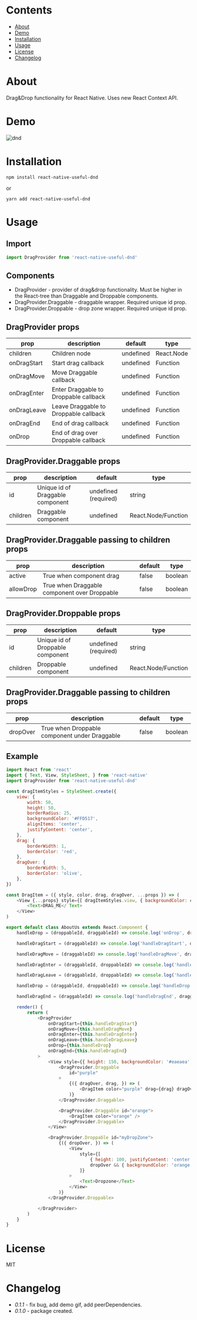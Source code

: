 # Contents
* [About](#about)
* [Demo](#demo)
* [Installation](#installation)
* [Usage](#usage)
* [License](#license)
* [Changelog](#changelog)

# About
Drag&Drop functionality for React Native. Uses new React Context API. 

# Demo

![dnd](/demo/dnd.gif "D&D")

# Installation

```
npm install react-native-useful-dnd
```
or 
```
yarn add react-native-useful-dnd
```

# Usage

## Import
```javascript
import DragProvider from 'react-native-useful-dnd'
```

## Components
- DragProvider - provider of drag&drop functionality. Must be higher in the React-tree than Draggable and Droppable components.
- DragProvider.Draggable - draggable wrapper. Required unique id prop.
- DragProvider.Droppable - drop zone wrapper. Required unique id prop.

## DragProvider props
| prop            | description                             | default                 | type       |
|-----------------|-----------------------------------------|-------------------------|------------|
| children        | Children node                           | undefined               | React.Node |
| onDragStart     | Start drag callback                     | undefined               | Function   |
| onDragMove      | Move Draggable callback                 | undefined               | Function   |
| onDragEnter     | Enter Draggable to Droppable callback   | undefined               | Function   |
| onDragLeave     | Leave Draggable to Droppable callback   | undefined               | Function   |
| onDragEnd       | End of drag callback                    | undefined               | Function   |
| onDrop          | End of drag over Droppable callback     | undefined               | Function   |

## DragProvider.Draggable props
| prop            | description                             | default                 | type                  |
|-----------------|-----------------------------------------|-------------------------|-----------------------|
| id              | Unique id of Draggable component        | undefined (required)    | string                |
| children        | Draggable component                     | undefined               | React.Node/Function   |

## DragProvider.Draggable passing to children props
| prop            | description                                   | default             | type                  |
|-----------------|-----------------------------------------------|---------------------|-----------------------|
| active          | True when component drag                      | false               | boolean               |
| allowDrop       | True when Draggable component over Droppable  | false               | boolean               |

## DragProvider.Droppable props
| prop            | description                             | default                 | type                  |
|-----------------|-----------------------------------------|-------------------------|-----------------------|
| id              | Unique id of Droppable component        | undefined (required)    | string                |
| children        | Droppable component                     | undefined               | React.Node/Function   |

## DragProvider.Draggable passing to children props
| prop            | description                                   | default             | type                  |
|-----------------|-----------------------------------------------|---------------------|-----------------------|
| dropOver        | True when Droppable component under Draggable | false               | boolean               |

## Example

```javascript
import React from 'react'
import { Text, View, StyleSheet, } from 'react-native'
import DragProvider from 'react-native-useful-dnd'

const dragItemStyles = StyleSheet.create({
	view: {
		width: 50,
		height: 50,
		borderRadius: 25,
		backgroundColor: '#FFD517',
		alignItems: 'center',
		justifyContent: 'center',
	},
	drag: {
		borderWidth: 1,
		borderColor: 'red',
	},
	dragOver: {
		borderWidth: 5,
		borderColor: 'olive',
	},
})

const DragItem = ({ style, color, drag, dragOver, ...props }) => (
	<View {...props} style={[ dragItemStyles.view, { backgroundColor: color, }, drag && dragItemStyles.drag, dragOver && dragItemStyles.dragOver, style ]}>
		<Text>DRAG_ME</ Text>
	</View>
)

export default class AboutUs extends React.Component {
	handleDrop = (droppableId, draggableId) => console.log('onDrop', droppableId, draggableId)

	handleDragStart = (draggableId) => console.log('handleDragStart', draggableId)

	handleDragMove = (draggableId) => console.log('handleDragMove', draggableId)

	handleDragEnter = (draggableId, droppableId) => console.log('handleDragEnter', draggableId, droppableId)

	handleDragLeave = (draggableId, droppableId) => console.log('handleDragLeave', draggableId, droppableId)

	handleDrop = (draggableId, droppableId) => console.log('handleDrop', draggableId, droppableId)

	handleDragEnd = (draggableId) => console.log('handleDragEnd', draggableId)

	render() {
		return (
			<DragProvider
				onDragStart={this.handleDragStart}
				onDragMove={this.handleDragMove}
				onDragEnter={this.handleDragEnter}
				onDragLeave={this.handleDragLeave}
				onDrop={this.handleDrop}
				onDragEnd={this.handleDragEnd}
			>
				<View style={{ height: 150, backgroundColor: '#eaeaea', }}>
					<DragProvider.Draggable
						id="purple"
					>
						{({ dragOver, drag, }) => (
							<DragItem color="purple" drag={drag} dragOver={dragOver} />
						)}
					</DragProvider.Draggable>

					<DragProvider.Draggable id="orange">
						<DragItem color="orange" />
					</DragProvider.Draggable>
				</View>

				<DragProvider.Droppable id="myDropZone">
					{({ dropOver, }) => (
						<View
							style={[
								{ height: 100, justifyContent: 'center', alignItems: 'center', backgroundColor: 'yellow', },
								dropOver && { backgroundColor: 'orange', }
							]}
						>
							<Text>Dropzone</Text>
						</View>
					)}
				</DragProvider.Droppable>

			</DragProvider>
		)
	}
}
```
# License

MIT

# Changelog
- *0.1.1* - fix bug, add demo gif, add peerDependencies.
- *0.1.0* - package created.